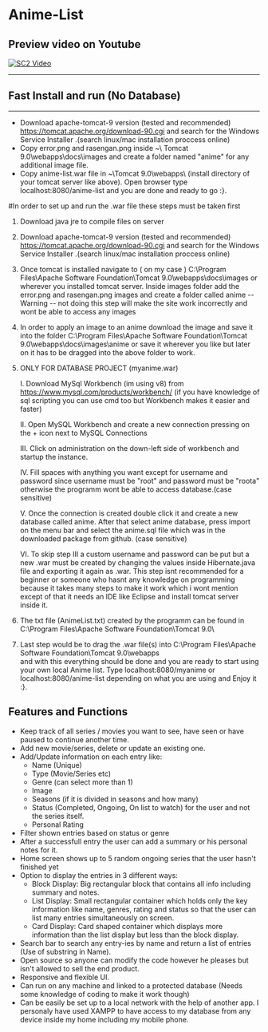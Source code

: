 # Anime-List


## Preview video on Youtube


[![SC2 Video](https://img.youtube.com/vi/FkGeAxukg5I/0.jpg)](http://www.youtube.com/watch?v=FkGeAxukg5I)

***************************************************************************
## Fast Install and run (No Database)
***************************************************************************
- Download apache-tomcat-9 version (tested and recommended) https://tomcat.apache.org/download-90.cgi
   and search for the Windows Service Installer .(search linux/mac installation proccess online)
- Copy error.png and rasengan.png inside ~\ Tomcat 9.0\webapps\docs\images and create a folder named
  "anime" for any additional image file.
- Copy anime-list.war file in ~\Tomcat 9.0\webapps\ (install directory of your tomcat server like above).
  Open browser type localhost:8080/anime-list and you are done and ready to go :}.

#In order to set up and run the .war file these steps must be taken first

1. Download java jre to compile files on server

2. Download apache-tomcat-9 version (tested and recommended) https://tomcat.apache.org/download-90.cgi
   and search for the Windows Service Installer .(search linux/mac installation proccess online)

3. Once tomcat is installed navigate to ( on my case )
   C:\Program Files\Apache Software Foundation\Tomcat 9.0\webapps\docs\images  or wherever you installed
   tomcat server. Inside images folder add the error.png and rasengan.png images and create a folder called anime
   -- Warning --
   not doing this step will make the site work incorrectly and wont be able to access any images

4. In order to apply an image to an anime download the image and save it into the folder
   C:\Program Files\Apache Software Foundation\Tomcat 9.0\webapps\docs\images\anime
   or save it wherever you like but later on it has to be dragged into the above folder to work.

5. ONLY FOR DATABASE PROJECT (myanime.war)
   
     I. Download MySql Workbench (im using v8) from https://www.mysql.com/products/workbench/ 
      (if you have knowledge of sql scripting you can use cmd too but Workbench makes it easier and faster)
  
     II. Open MySQL Workbench and create a new connection pressing on the + icon next to MySQL Connections
  
     III.  Click on administration on the down-left side of workbench and startup the instance.
  
     IV. Fill spaces with anything you want except for username and password since username must be "root"
       and password must be "roota" otherwise the programm wont be able to access database.(case sensitive)
  
      V. Once the connection is created double click it and create a new database called anime. 
       After that select anime database, press import on the menu bar and select the anime.sql file
       which was in the downloaded package from github. (case sensitive)
  
     VI. To skip step III a custom username and password can be put but a new .war must be created by 
       changing the values inside Hibernate.java file and exporting it again as .war. This step
       isnt recommended for a beginner or someone who hasnt any knowledge on programming because it 
       takes many steps to make it work which i wont mention except of that it needs an IDE like Eclipse
       and install tomcat server inside it.
  
6. The txt file (AnimeList.txt) created by the programm can be found in 
   C:\Program Files\Apache Software Foundation\Tomcat 9.0\ 

7. Last step would be to drag the .war file(s) into 
   C:\Program Files\Apache Software Foundation\Tomcat 9.0\webapps\
   and with this everything should be done and you are ready to start using your own local Anime list.
   Type localhost:8080/myanime 	or  localhost:8080/anime-list depending on what you are using and 
   Enjoy it :}.


## Features and Functions
- Keep track of all series / movies you want to see, have seen or have paused to continue another time.
- Add new movie/series, delete or update an existing one.
- Add/Update information on each entry like:
   - Name (Unique)
   - Type (Movie/Series etc)
   - Genre (can select more than 1)
   - Image
   - Seasons (if it is divided in seasons and how many)
   - Status (Completed, Ongoing, On list to watch) for the user and not the series itself.
   - Personal Rating
- Filter shown entries based on status or genre
- After a successfull entry the user can add a summary or his personal notes for it.
- Home screen shows up to 5 random ongoing series that the user hasn't finished yet
- Option to display the entries in 3 different ways:
   - Block Display:  Big rectangular block that contains all info including summary and notes.
   - List Display: Small rectangular container which holds only the key information like name, genres, rating and status so that the user can list many entries simultaneously on screen.
   - Card Display: Card shaped container which displays more information than the list display but less than the block display.
- Search bar to search any entry-ies by name and return a list of entries (Use of substring in Name).
- Open source so anyone can modify the code however he pleases but isn't allowed to sell the end product.
- Responsive and flexible UI.
- Can run on any machine and linked to a protected database (Needs some knowledge of coding to make it work though)
- Can be easily be set up to a local network with the help of another app. I personaly have used XAMPP to have access to my database from any device inside my home including my mobile phone.


 


